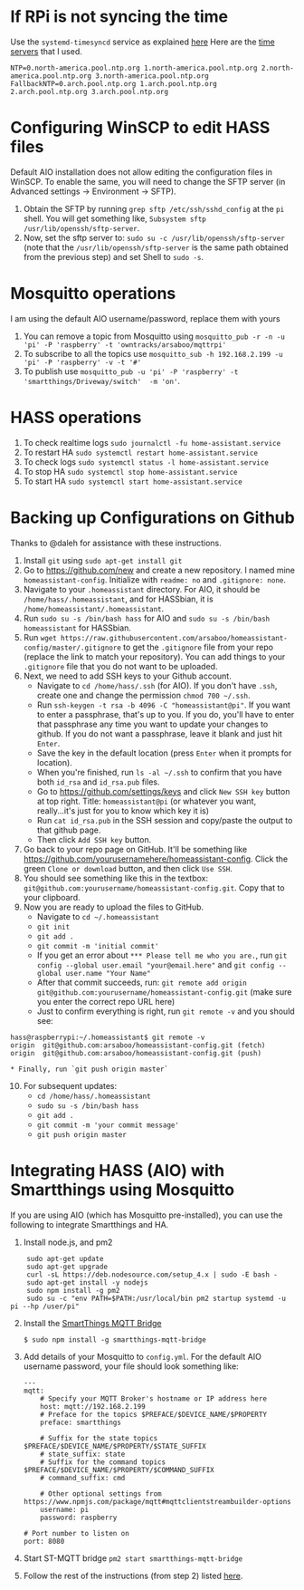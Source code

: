 # If RPi is not syncing the time
Use the `systemd-timesyncd` service as explained [here](https://wiki.archlinux.org/index.php/systemd-timesyncd)
Here are the [time servers](https://wiki.archlinux.org/index.php/Network_Time_Protocol_daemon#Connection_to_NTP_servers) that I used.
```
NTP=0.north-america.pool.ntp.org 1.north-america.pool.ntp.org 2.north-america.pool.ntp.org 3.north-america.pool.ntp.org
FallbackNTP=0.arch.pool.ntp.org 1.arch.pool.ntp.org 2.arch.pool.ntp.org 3.arch.pool.ntp.org
```

# Configuring WinSCP to edit HASS files
Default AIO installation does not allow editing the configuration files in WinSCP. To enable the same, you will need to change the SFTP server (in Advanced settings -> Environment -> SFTP).

1. Obtain the SFTP by running `grep sftp /etc/ssh/sshd_config` at the `pi` shell. You will get something like, `Subsystem sftp /usr/lib/openssh/sftp-server`.
2. Now, set the sftp server to: `sudo su -c /usr/lib/openssh/sftp-server` (note that the `/usr/lib/openssh/sftp-server` is the same path obtained from the previous step) and set Shell to `sudo -s`.

# Mosquitto operations
I am using the default AIO username/password, replace them with yours

1. You can remove a topic from Mosquitto using `mosquitto_pub -r -n -u 'pi' -P 'raspberry' -t 'owntracks/arsaboo/mqttrpi'`
2. To subscribe to all the topics use `mosquitto_sub -h 192.168.2.199 -u 'pi' -P 'raspberry' -v -t '#'`
3. To publish use `mosquitto_pub -u 'pi' -P 'raspberry' -t 'smartthings/Driveway/switch'  -m 'on'`.

# HASS operations
1. To check realtime logs `sudo journalctl -fu home-assistant.service`
2. To restart HA `sudo systemctl restart home-assistant.service`
3. To check logs `sudo systemctl status -l home-assistant.service`
4. To stop HA `sudo systemctl stop home-assistant.service`
5. To start HA `sudo systemctl start home-assistant.service`

# Backing up Configurations on Github
Thanks to @daleh for assistance with these instructions.

1. Install `git` using `sudo apt-get install git`
2. Go to https://github.com/new and create a new repository. I named mine `homeassistant-config`. Initialize with `readme: no` and `.gitignore: none`.
3. Navigate to your `.homeassistant` directory. For AIO, it should be `/home/hass/.homeassistant`, and for HASSbian, it is `/home/homeassistant/.homeassistant`.
4. Run `sudo su -s /bin/bash hass` for AIO and `sudo su -s /bin/bash homeassistant` for HASSbian.
5. Run `wget https://raw.githubusercontent.com/arsaboo/homeassistant-config/master/.gitignore` to get the `.gitignore` file from your repo (replace the link to match your repository). You can add things to your `.gitignore` file that you do not want to be uploaded.
6. Next, we need to add SSH keys to your Github account.
    * Navigate to `cd /home/hass/.ssh` (for AIO). If you don't have `.ssh`, create one and change the permission `chmod 700 ~/.ssh`.
    * Run `ssh-keygen -t rsa -b 4096 -C "homeassistant@pi"`. If you want to enter a passphrase, that's up to you. If you do, you'll have to enter that passphrase any time you want to update your changes to github. If you do not want a passphrase, leave it blank and just hit `Enter`.
    * Save the key in the default location (press `Enter` when it prompts for location).
    * When you're finished, run `ls -al ~/.ssh` to confirm that you have both `id_rsa` and `id_rsa.pub` files.
    * Go to https://github.com/settings/keys and click `New SSH key` button at top right. Title: `homeassistant@pi` (or whatever you want, really...it's just for you to know which key it is)
    * Run `cat id_rsa.pub` in the SSH session and copy/paste the output to that github page.
    * Then click `Add SSH key` button.
7. Go back to your repo page on GitHub. It'll be something like https://github.com/yourusernamehere/homeassistant-config. Click the green `Clone or download` button, and then click `Use SSH`.
8. You should see something like this in the textbox: `git@github.com:yourusername/homeassistant-config.git`. Copy that to your clipboard.
9. Now you are ready to upload the files to GitHub.
    * Navigate to `cd ~/.homeassistant`
    * `git init`
    * `git add .`
    * `git commit -m 'initial commit'`
    * If you get an error about `*** Please tell me who you are.`, run `git config --global user.email "your@email.here"` and `git config --global user.name "Your Name"`
    * After that commit succeeds, run: `git remote add origin git@github.com:yourusername/homeassistant-config.git` (make sure you enter the correct repo URL here)
    * Just to confirm everything is right, run `git remote -v` and you should see:
```
hass@raspberrypi:~/.homeassistant$ git remote -v
origin  git@github.com:arsaboo/homeassistant-config.git (fetch)
origin  git@github.com:arsaboo/homeassistant-config.git (push)
```
    * Finally, run `git push origin master`
10. For subsequent updates:
    * `cd /home/hass/.homeassistant`
    * `sudo su -s /bin/bash hass`
    * `git add .`
    * `git commit -m 'your commit message'`
    * `git push origin master`

# Integrating HASS (AIO) with Smartthings using Mosquitto
If you are using AIO (which has Mosquitto pre-installed), you can use the following to integrate Smartthings and HA.

1. Install node.js, and pm2
```
    sudo apt-get update
    sudo apt-get upgrade
    curl -sL https://deb.nodesource.com/setup_4.x | sudo -E bash -
    sudo apt-get install -y nodejs
    sudo npm install -g pm2
    sudo su -c "env PATH=$PATH:/usr/local/bin pm2 startup systemd -u pi --hp /user/pi"
```
2. Install the [SmartThings MQTT Bridge](https://github.com/stjohnjohnson/smartthings-mqtt-bridge)
    ```
    $ sudo npm install -g smartthings-mqtt-bridge
    ```
3. Add details of your Mosquitto to `config.yml`. For the default AIO username password, your file should look something like:

    ```
    ---
    mqtt:
        # Specify your MQTT Broker's hostname or IP address here
        host: mqtt://192.168.2.199
        # Preface for the topics $PREFACE/$DEVICE_NAME/$PROPERTY
        preface: smartthings

        # Suffix for the state topics $PREFACE/$DEVICE_NAME/$PROPERTY/$STATE_SUFFIX
        # state_suffix: state
        # Suffix for the command topics $PREFACE/$DEVICE_NAME/$PROPERTY/$COMMAND_SUFFIX
        # command_suffix: cmd

        # Other optional settings from https://www.npmjs.com/package/mqtt#mqttclientstreambuilder-options
        username: pi
        password: raspberry

    # Port number to listen on
    port: 8080
    ```
4. Start ST-MQTT bridge `pm2 start smartthings-mqtt-bridge`
5. Follow the rest of the instructions (from step 2) listed [here](https://github.com/stjohnjohnson/smartthings-mqtt-bridge#usage).
